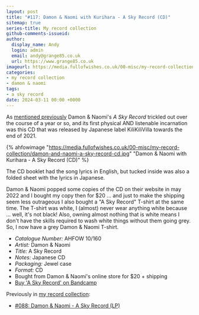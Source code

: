 ```yaml
---
layout: post
title: "#117: Damon & Naomi with Kurihara - A Sky Record (CD)"
sitemap: true
series-title: My record collection
github-comments-issueid:
author:
  display_name: Andy
  login: admin
  email: andy@grange85.co.uk
  url: https://www.grange85.co.uk
imageurl: https://media.fullofwishes.co.uk/00-misc/my-record-collection/damon-and-naomi-a-sky-record-cd.jpg
categories:
- my record collection
- damon & naomi
tags:
- a sky record
date: 2024-03-11 00:00 +0000
---
```

As [mentioned previously](/2023/11/20/my-record-collection-088-damon-naomi-a-sky-record-lp/) Damon & Naomi's _A Sky Record_ trickled out over the course of a year or so, and its first physical AND listenable incarnation was this CD that was released by Japanese label KiliKiliVilla towards the end of 2021.

{% ahfowimage "https://media.fullofwishes.co.uk/00-misc/my-record-collection/damon-and-naomi-a-sky-record-cd.jpg" "Damon & Naomi with Kurihara - A Sky Record (CD)" %}

The CD booklet had the song lyrics in English, but tucked inside was also a folded sheet with the lyrics in Japanese. 

Damon & Naomi popped some copies of the CD on their website in may 2022 and I bought my copy then for $20 ... and just to make the shipping seem less outrageous I also bought a "A Sky Record" T-shirt at the same time. The T-shirt was white, I (almost) never wear anything white because ... well, it's not black! Also, owning almost nothing that is white means I don't have the skills required to wash white things without them going grey. So, I now have a grey Damon & Naomi T-shirt.

<!--more-->

 - *Catalogue Number:* AHFOW 10/160
 - *Artist:* Damon & Naomi
 - *Title:* A Sky Record
 - *Notes:* Japanese CD
 - *Packaging:* Jewel case
 - *Format:* CD
 - Bought from Damon & Naomi's online store for $20 + shipping
 - [Buy 'A Sky Record' on Bandcamp](https://damonandnaomi.bandcamp.com/album/a-sky-record)

 Previously in [my record collection](/category/my-record-collection):
  - [#088: Damon & Naomi - A Sky Record (LP)](/2023/11/20/my-record-collection-088-damon-naomi-a-sky-record-lp/)
